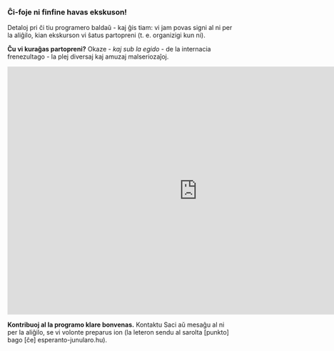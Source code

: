 <!-- 
.. title: Programo
.. slug: programo
.. date: 2016-01-13 19:09:57 UTC+01:00
.. tags: 
.. category: 
.. link: 
.. description: 
.. type: text
-->

### Ĉi-foje ni finfine havas ekskuson!
Detaloj pri ĉi tiu programero baldaŭ - kaj ĝis tiam: vi jam povas signi al ni per la aliĝilo, kian ekskurson vi ŝatus partopreni (t. e. organizigi kun ni).

**Ĉu vi kuraĝas partopreni?**
Okaze - *kaj sub la egido* - de la internacia frenezultago - la plej diversaj kaj amuzaj malseriozaĵoj.

<iframe width="850" height="555" frameborder="0" src="https://docs.google.com/spreadsheets/d/1GICHQ_4vLDaVjvSkNrZyWkh4DDpXLo5GF2N9g-Zuek4/pubhtml?gid=1829085880&widget=false&chrome=false&gridlines=false&headers=false&range=A1%3AG16"></iframe>

**Kontribuoj al la programo klare bonvenas.** Kontaktu Saci aŭ mesaĝu al ni per la aliĝilo, se vi volonte preparus ion (la leteron sendu al sarolta [punkto] bago [ĉe] esperanto-junularo.hu).

